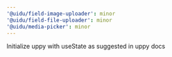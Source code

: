 ```yaml
---
'@uidu/field-image-uploader': minor
'@uidu/field-file-uploader': minor
'@uidu/media-picker': minor
---
```


Initialize uppy with useState as suggested in uppy docs
